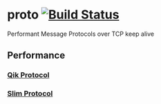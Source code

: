 # proto [![Build Status](https://travis-ci.org/johnmcconnell/proto.svg?branch=master)](https://travis-ci.org/johnmcconnell/proto)
Performant Message Protocols over TCP keep alive

## Performance

### [Qik Protocol](qik)

### [Slim Protocol](slim)
